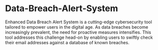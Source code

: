 # Data-Breach-Alert-System
Enhanced Data Breach Alert System is a cutting-edge cybersecurity tool tailored to empower users in the digital age. As data breaches become increasingly prevalent, the need for proactive measures intensifies. This tool addresses this challenge head-on by enabling users to swiftly check their email addresses against a database of known breaches.
